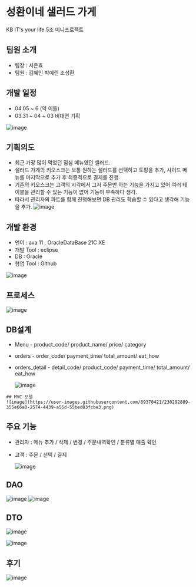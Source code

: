 # 성환이네 샐러드 가게 
KB IT's your life 5조 미니프로젝트

## 팀원 소개 
- 팀장 : 서은효
- 팀원 : 김혜인 박예린 조성환 

## 개발 일정 
 - 04.05 ~ 6 (약 이틀)
 - 03.31 ~ 04 ~ 03 비대면 기획
 
![image](https://user-images.githubusercontent.com/89370421/230291487-c879d758-c1f6-4b3b-b24c-6714cf6a91e0.png)


## 기획의도 

 - 최근 가장 많이 먹었던 점심 메뉴였던 샐러드. 
 - 샐러드 가게의 키오스크는 보통 원하는 샐러드를 선택하고 토핑을 추가, 사이드 메뉴를 마지막으로 추가 후 최종적으로 결제를 진행. 
 - 기존의 키오스크는 고객의 시각에서 그저 주문만 하는 기능을 가지고 있어 여러 테이블을 관리할 수 있는 기능이 없어 기능이 부족하다 생각.
 - 따라서 관리자의 파트를 함께 진행해보면 DB 관리도 학습할 수 있다고 생각해 기능을 추가.
 ![image](https://user-images.githubusercontent.com/89370421/230291308-afc4c445-08b5-492a-bcd1-452c1351089a.png)

 
 ## 개발 환경 
  - 언어 : ava 11 , OracleDataBase 21C XE
  - 개발 Tool : eclipse 
  - DB : Oracle
  - 협업 Tool : Github
  
  ![image](https://user-images.githubusercontent.com/89370421/230291412-c3b76a43-c7c5-4370-9895-ad73ebad4e79.png)

  ## 프로세스 
  ![image](https://user-images.githubusercontent.com/89370421/230291906-3ef85b5a-8150-40c7-a370-211b0ab8e75a.png)

  ## DB설계
   - Menu
    -	 product_code/ product_name/ price/ category
   - orders 
    -	 order_code/ payment_time/ total_amount/ eat_how
   - orders_detail
   	-	 detail_code/ product_code/ payment_time/ total_amount/ eat_how 
		
		![image](https://user-images.githubusercontent.com/89370421/230292782-a362898c-93f1-4c8e-b440-36a5d79ddb9a.png)
		
	## MVC 모델
	![image](https://user-images.githubusercontent.com/89370421/230292889-355e66a0-2574-4439-a55d-55bed83fcbe3.png)

## 주요 기능 
 - 관리자 
 	: 메뉴 추가 / 삭제 / 변경 / 주문내역확인 / 분류별 매출 확인
 - 고객
  : 주문 / 선택 / 결제
	
	![image](https://user-images.githubusercontent.com/89370421/230293112-69631abf-99ba-4122-ac99-bf712f49ce16.png)

## DAO
![image](https://user-images.githubusercontent.com/89370421/230293164-8f72c53e-c39c-414e-be98-afec585c47a5.png)
![image](https://user-images.githubusercontent.com/89370421/230293180-351cf6b0-7d23-4ff7-8e7a-f042eb5bfa63.png)

## DTO
![image](https://user-images.githubusercontent.com/89370421/230293240-22ba7171-be92-4eac-8618-7a645e591487.png)

![image](https://user-images.githubusercontent.com/89370421/230293273-b8e206ff-dcd1-4027-ae15-404fdc9603cb.png)

## 후기

![image](https://user-images.githubusercontent.com/89370421/230293346-384860ac-9d92-4b1a-97fb-944d21fe7942.png)
